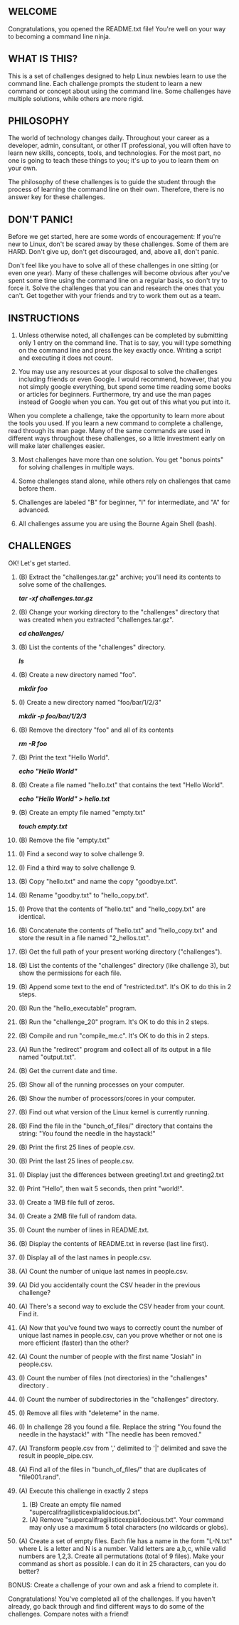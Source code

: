 WELCOME
--------------------------------------------------------------------------------
Congratulations, you opened the README.txt file! You're well on your way to
becoming a command line ninja.

WHAT IS THIS?
--------------------------------------------------------------------------------
This is a set of challenges designed to help Linux newbies learn to use the
command line. Each challenge prompts the student to learn a new command or
concept about using the command line. Some challenges have multiple solutions,
while others are more rigid.

PHILOSOPHY
--------------------------------------------------------------------------------
The world of technology changes daily. Throughout your career as a developer,
admin, consultant, or other IT professional, you will often have to learn new
skills, concepts, tools, and technologies. For the most part, no one is going to
teach these things to you; it's up to you to learn them on your own.

The philosophy of these challenges is to guide the student through the process
of learning the command line on their own. Therefore, there is no answer key
for these challenges.

DON'T PANIC!
--------------------------------------------------------------------------------
Before we get started, here are some words of encouragement: If you're new
to Linux, don't be scared away by these challenges. Some of them are HARD. Don't
give up, don't get discouraged, and, above all, don't panic.

Don't feel like you have to solve all of these challenges in one sitting (or
even one year). Many of these challenges will become obvious after you've spent
some time using the command line on a regular basis, so don't try to force it.
Solve the challenges that you can and research the ones that you can't. Get
together with your friends and try to work them out as a team.

INSTRUCTIONS
--------------------------------------------------------------------------------

1. Unless otherwise noted, all challenges can be completed by submitting only 1
entry on the command line. That is to say, you will type something on the command
line and press the <ENTER> key exactly once. Writing a script and executing it
does not count.

2. You may use any resources at your disposal to solve the challenges including
friends or even Google. I would recommend, however, that you not simply google
everything, but spend some time reading some books or articles for beginners.
Furthermore, try and use the man pages instead of Google when you can. You get
out of this what you put into it.

When you complete a challenge, take the opportunity to learn more about the
tools you used. If you learn a new command to complete a challenge, read
through its man page. Many of the same commands are used in different ways
throughout these challenges, so a little investment early on will make later
challenges easier.

3. Most challenges have more than one solution. You get "bonus points" for
solving challenges in multiple ways.

4. Some challenges stand alone, while others rely on challenges that came before
them.

5. Challenges are labeled "B" for beginner, "I" for intermediate, and "A" for
advanced.

6. All challenges assume you are using the Bourne Again Shell (bash).

CHALLENGES
--------------------------------------------------------------------------------

OK! Let's get started.

1. (B) Extract the "challenges.tar.gz" archive; you'll need its contents to
   solve some of the challenges.
   
   ***tar -xf challenges.tar.gz***

2. (B) Change your working directory to the "challenges" directory that was created when you extracted "challenges.tar.gz".

    ***cd challenges/***

3. (B) List the contents of the "challenges" directory.

    ***ls***

4. (B) Create a new directory named "foo".

    ***mkdir foo***

5. (I) Create a new directory named "foo/bar/1/2/3"

    ***mkdir -p foo/bar/1/2/3***

6. (B) Remove the directory "foo" and all of its contents

    ***rm -R foo***

7. (B) Print the text "Hello World".

    ***echo "Hello World"***
8. (B) Create a file named "hello.txt" that contains the text "Hello World".

    ***echo "Hello World" > hello.txt***

9. (B) Create an empty file named "empty.txt"

    ***touch empty.txt***
10. (B) Remove the file "empty.txt"

11. (I) Find a second way to solve challenge 9.

12. (I) Find a third way to solve challenge 9.

13. (B) Copy "hello.txt" and name the copy "goodbye.txt".

14. (B) Rename "goodby.txt" to "hello_copy.txt".

15. (I) Prove that the contents of "hello.txt" and "hello_copy.txt" are
    identical.

16. (B) Concatenate the contents of "hello.txt" and "hello_copy.txt" and store
    the result in a file named "2_hellos.txt".

17. (B) Get the full path of your present working directory ("challenges").

18. (B) List the contents of the "challenges" directory (like challenge 3), but
    show the permissions for each file.

19. (B) Append some text to the end of "restricted.txt". It's OK to do this in
    2 steps.

20. (B) Run the "hello_executable" program.

21. (B) Run the "challenge_20" program. It's OK to do this in 2 steps.

22. (B) Compile and run "compile_me.c". It's OK to do this in 2 steps.

23. (A) Run the "redirect" program and collect all of its output in a file
    named "output.txt".

24. (B) Get the current date and time.

25. (B) Show all of the running processes on your computer.

26. (B) Show the number of processors/cores in your computer.

27. (B) Find out what version of the Linux kernel is currently running.

28. (B) Find the file in the "bunch_of_files/" directory that contains the string:
    "You found the needle in the haystack!"

29. (B) Print the first 25 lines of people.csv.

30. (B) Print the last 25 lines of people.csv.

31. (I) Display just the differences between greeting1.txt and greeting2.txt

32. (I) Print "Hello", then wait 5 seconds, then print "world!".

33. (I) Create a 1MB file full of zeros.

34. (I) Create a 2MB file full of random data.

35. (I) Count the number of lines in README.txt.

36. (B) Display the contents of README.txt in reverse (last line first).

37. (I) Display all of the last names in people.csv.

38. (A) Count the number of unique last names in people.csv.

39. (A) Did you accidentally count the CSV header in the previous challenge?

40. (A) There's a second way to exclude the CSV header from your count. Find it.

41. (A) Now that you've found two ways to correctly count the number of unique
    last names in people.csv, can you prove whether or not one is more efficient
    (faster) than the other?

42. (A) Count the number of people with the first name "Josiah" in people.csv.

43. (I) Count the number of files (not directories) in the "challenges" directory .

44. (I) Count the number of subdirectories in the "challenges" directory.

45. (I) Remove all files with "deleteme" in the name.

46. (I) In challenge 28 you found a file. Replace the string "You found the
    needle in the haystack!" with "The needle has been removed."

47. (A) Transform people.csv from ',' delimited to '|' delimited and save the result in people_pipe.csv.

48. (A) Find all of the files in "bunch_of_files/" that are duplicates of "file001.rand".

49. (A) Execute this challenge in exactly 2 steps

    1) (B) Create an empty file named "supercalifragilisticexpialidocious.txt".
    2) (A) Remove "supercalifragilisticexpialidocious.txt". Your command may
           only use a maximum 5 total characters (no wildcards or globs).

50. (A) Create a set of empty files. Each file has a name in the form "L-N.txt"
    where L is a letter and N is a number. Valid letters are a,b,c, while valid
    numbers are 1,2,3. Create all permutations (total of 9 files). Make your
    command as short as possible. I can do it in 25 characters, can you do
    better?

BONUS: Create a challenge of your own and ask a friend to complete it.

Congratulations! You've completed all of the challenges. If you haven't
already, go back through and find different ways to do some of the challenges.
Compare notes with a friend!

